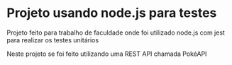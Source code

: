 # Projeto usando node.js para testes

<p>Projeto feito para trabalho de faculdade onde foi utilizado node.js com jest para realizar os testes unitários</p>
<p>Neste projeto se foi feito utilizando uma REST API chamada PokéAPI</p>
